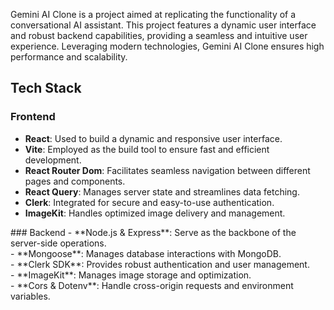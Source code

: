 

Gemini AI Clone is a project aimed at replicating the functionality of a conversational AI assistant. This project features a dynamic user interface and robust backend capabilities, providing a seamless and intuitive user experience. Leveraging modern technologies, Gemini AI Clone ensures high performance and scalability.

## Tech Stack
</hr>

### Frontend
- **React**: Used to build a dynamic and responsive user interface.</br>
- **Vite**: Employed as the build tool to ensure fast and efficient development.</br>
- **React Router Dom**: Facilitates seamless navigation between different pages and components.</br>
- **React Query**: Manages server state and streamlines data fetching.</br>
- **Clerk**: Integrated for secure and easy-to-use authentication.</br>
- **ImageKit**: Handles optimized image delivery and management.</br>
</hr>
### Backend
- **Node.js & Express**: Serve as the backbone of the server-side operations.</br>
- **Mongoose**: Manages database interactions with MongoDB.</br>
- **Clerk SDK**: Provides robust authentication and user management.</br>
- **ImageKit**: Manages image storage and optimization.</br>
- **Cors & Dotenv**: Handle cross-origin requests and environment variables.</br>
